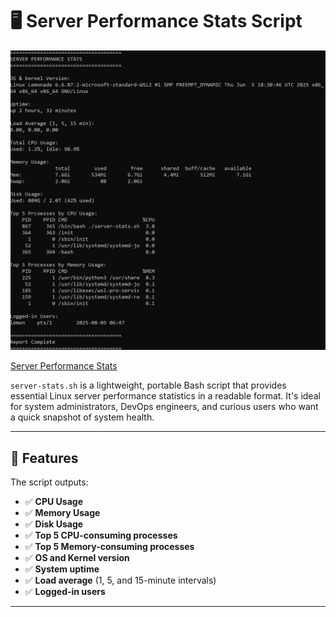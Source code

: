 # 🖥️ Server Performance Stats Script

![Server Performance Stats](./Screenshot_sps.png)

[Server Performance Stats](https://roadmap.sh/projects/server-stats)

`server-stats.sh` is a lightweight, portable Bash script that provides essential Linux server performance statistics in a readable format. It's ideal for system administrators, DevOps engineers, and curious users who want a quick snapshot of system health.

---

## 📌 Features

The script outputs:

- ✅ **CPU Usage** 
- ✅ **Memory Usage** 
- ✅ **Disk Usage** 
- ✅ **Top 5 CPU-consuming processes**
- ✅ **Top 5 Memory-consuming processes**
- ✅ **OS and Kernel version**
- ✅ **System uptime**
- ✅ **Load average** (1, 5, and 15-minute intervals)
- ✅ **Logged-in users**

---

